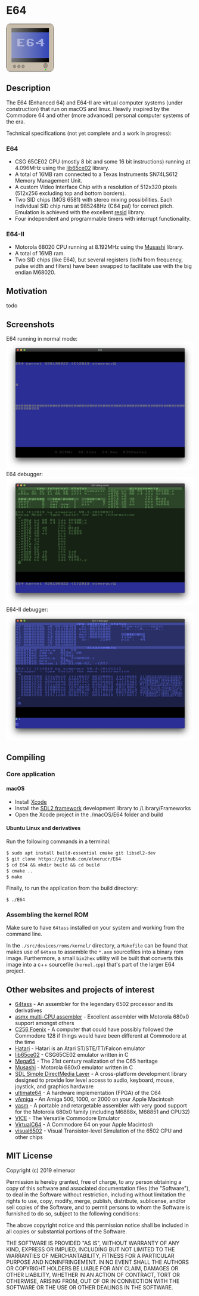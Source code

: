 # E64
![E64](./docs/E64_icon.png)
## Description
The E64 (Enhanced 64) and E64-II are virtual computer systems (under construction) that run on macOS and linux. Heavily inspired by the Commodore 64 and other (more advanced) personal computer systems of the era.

Technical specifications (not yet complete and a work in progress):
### E64
* CSG 65CE02 CPU (mostly 8 bit and some 16 bit instructions) running at 4.096MHz using the [lib65ce02](https://github.com/elmerucr/lib65ce02) library.
* A total of 16MB ram connected to a Texas Instruments SN74LS612 Memory Management Unit.
* A custom Video Interface Chip with a resolution of 512x320 pixels (512x256 excluding  top and bottom borders).
* Two SID chips (MOS 6581) with stereo mixing possibilities. Each individual SID chip runs at 985248Hz (C64 pal) for correct pitch. Emulation is achieved with the excellent [resid](http://www.zimmers.net/anonftp/pub/cbm/crossplatform/emulators/resid/index.html) library.
* Four independent and programmable timers with interrupt functionality.
### E64-II
* Motorola 68020 CPU running at 8.192MHz using the [Musashi](https://github.com/kstenerud/Musashi) library.
* A total of 16MB ram.
* Two SID chips (like E64), but several registers (lo/hi from frequency, pulse width and filters) have been swapped to facilitate use with the big endian M68020.
## Motivation
todo
## Screenshots
E64 running in normal mode:
![E64 normal mode](./docs/E64_2019-09-23.png)
E64 debugger:
![E64 debugger](./docs/E64_debug_2019-09-23.png)
E64-II debugger:
![E64-II debugger](./docs/E64-II_debug_2019-12-15.png)
## Compiling
### Core application
#### macOS
* Install [Xcode](https://developer.apple.com/xcode)
* Install the [SDL2 framework](https://www.libsdl.org/download-2.0.php) development library to /Library/Frameworks
* Open the Xcode project in the ./macOS/E64 folder and build
#### Ubuntu Linux and derivatives
Run the following commands in a terminal:

````console
$ sudo apt install build-essential cmake git libsdl2-dev
$ git clone https://github.com/elmerucr/E64
$ cd E64 && mkdir build && cd build
$ cmake ..
$ make
````

Finally, to run the application from the build directory:

````console
$ ./E64
````
### Assembling the kernel ROM
Make sure to have ````64tass```` installed on your system and working from the command line.

In the ````./src/devices/roms/kernel/```` directory, a ````Makefile```` can be found that makes use of ````64tass```` to assemble the ````*.asm```` sourcefiles into a binary rom image. Furthermore, a small ````bin2hex```` utility will be built that converts this image into a c++ sourcefile (````kernel.cpp````) that's part of the larger E64 project.
## Other websites and projects of interest
* [64tass](https://sourceforge.net/projects/tass64/) - An assembler for the legendary 6502 processor and its derivatives
* [asmx multi-CPU assembler](http://xi6.com/projects/asmx/) - Excellent assembler with Motorola 680x0 support amongst others
* [C256 Foenix](https://c256foenix.com) - A computer that could have possibly followed the Commodore 128 if things would have been different at Commodore at the time
* [Hatari](https://hatari.tuxfamily.org) - Hatari is an Atari ST/STE/TT/Falcon emulator
* [lib65ce02](https://github.com/elmerucr/lib65ce02) - CSG65CE02 emulator written in C
* [Mega65](http://mega65.org) - The 21st century realization of the C65 heritage
* [Musashi](https://github.com/kstenerud/Musashi) - Motorola 680x0 emulator written in C
* [SDL Simple DirectMedia Layer](https://www.libsdl.org) - A cross-platform development library designed to provide low level access to audio, keyboard, mouse, joystick, and graphics hardware
* [ultimate64](https://ultimate64.com/Ultimate-64) - A hardware implementation (FPGA) of the C64
* [vAmiga](http://www.dirkwhoffmann.de/software/vAmiga.html) - An Amiga 500, 1000, or 2000 on your Apple Macintosh
* [vasm](http://sun.hasenbraten.de/vasm/) - A portable and retargetable assembler with very good support for the Motorola 680x0 family (including M6888x, M68851 and CPU32)
* [VICE](http://vice-emu.sourceforge.net) - The Versatile Commodore Emulator
* [VirtualC64](http://www.dirkwhoffmann.de/software/virtualC64.html) - A Commodore 64 on your Apple Macintosh
* [visual6502](http://www.visual6502.org) - Visual Transistor-level Simulation of the 6502 CPU and other chips
## MIT License
Copyright (c) 2019 elmerucr

Permission is hereby granted, free of charge, to any person obtaining a copy of this software and associated documentation files (the "Software"), to deal in the Software without restriction, including without limitation the rights to use, copy, modify, merge, publish, distribute, sublicense, and/or sell copies of the Software, and to permit persons to whom the Software is furnished to do so, subject to the following conditions:

The above copyright notice and this permission notice shall be included in all copies or substantial portions of the Software.

THE SOFTWARE IS PROVIDED "AS IS", WITHOUT WARRANTY OF ANY KIND, EXPRESS OR IMPLIED, INCLUDING BUT NOT LIMITED TO THE WARRANTIES OF MERCHANTABILITY, FITNESS FOR A PARTICULAR PURPOSE AND NONINFRINGEMENT. IN NO EVENT SHALL THE AUTHORS OR COPYRIGHT HOLDERS BE LIABLE FOR ANY CLAIM, DAMAGES OR OTHER LIABILITY, WHETHER IN AN ACTION OF CONTRACT, TORT OR OTHERWISE, ARISING FROM, OUT OF OR IN CONNECTION WITH THE SOFTWARE OR THE USE OR OTHER DEALINGS IN THE
SOFTWARE.
